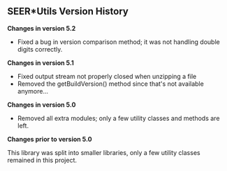 ## SEER*Utils Version History

**Changes in version 5.2**

- Fixed a bug in version comparison method; it was not handling double digits correctly.

**Changes in version 5.1**

- Fixed output stream not properly closed when unzipping a file
- Removed the getBuildVersion() method since that's not available anymore...

**Changes in version 5.0**

- Removed all extra modules; only a few utility classes and methods are left.

**Changes prior to version 5.0**

This library was split into smaller libraries, only a few utility classes remained in this project.
